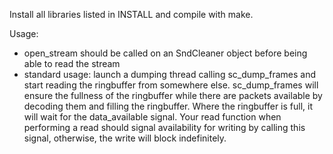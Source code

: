 Install all libraries listed in INSTALL and compile with make.

Usage:
- open_stream should be called on an SndCleaner object before being able to read the stream
- standard usage: launch a dumping thread calling sc_dump_frames and start reading the ringbuffer from somewhere else.
	sc_dump_frames will ensure the fullness of the ringbuffer while there are packets available by decoding them and filling the ringbuffer.
	Where the ringbuffer is full, it will wait for the data_available signal. Your read function when performing a read should signal
	availability for writing by calling this signal, otherwise, the write will block indefinitely. 
	

